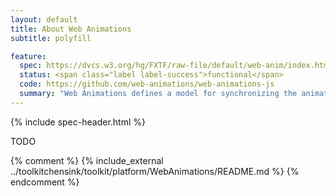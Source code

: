 ```yaml
---
layout: default
title: About Web Animations
subtitle: polyfill

feature:
  spec: https://dvcs.w3.org/hg/FXTF/raw-file/default/web-anim/index.html
  status: <span class="label label-success">functional</span>
  code: https://github.com/web-animations/web-animations-js
  summary: "Web Animations defines a model for synchronizing the animation model of the web and supporting complex, scriptable animations."
---
```


{% include spec-header.html %}

TODO

{% comment %}
{% include_external ../toolkitchensink/toolkit/platform/WebAnimations/README.md %}
{% endcomment %}